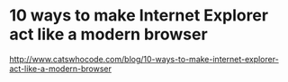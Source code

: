 <!--
id: 380503199
link: http://kevinisom.info/post/380503199/10-ways-to-make-internet-explorer-act-like-a-modern
slug: 10-ways-to-make-internet-explorer-act-like-a-modern
date: Wed Feb 10 2010 10:12:54 GMT+1300 (NZDT)
raw: {"blog_name":"kevinisom","id":380503199,"post_url":"http://kevinisom.info/post/380503199/10-ways-to-make-internet-explorer-act-like-a-modern","slug":"10-ways-to-make-internet-explorer-act-like-a-modern","type":"link","date":"2010-02-09 21:12:54 GMT","timestamp":1265749974,"state":"published","format":"html","reblog_key":"YQf7e8r4","tags":[],"short_url":"http://tmblr.co/Zw68YyMhWIV","highlighted":[],"feed_item":"http://www.catswhocode.com/blog/10-ways-to-make-internet-explorer-act-like-a-modern-browser","from_feed_id":"650234","note_count":0,"title":"10 ways to make Internet Explorer act like a modern browser","url":"http://www.catswhocode.com/blog/10-ways-to-make-internet-explorer-act-like-a-modern-browser","description":""}
publish: 2010-02-010
tags: 
title: 10 ways to make Internet Explorer act like a modern browser
-->


10 ways to make Internet Explorer act like a modern browser
===========================================================

<http://www.catswhocode.com/blog/10-ways-to-make-internet-explorer-act-like-a-modern-browser>

